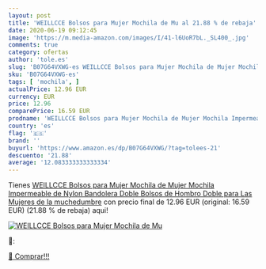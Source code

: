 ```yaml
---
layout: post
title: 'WEILLCCE Bolsos para Mujer Mochila de Mu al 21.88 % de rebaja'
date: 2020-06-19 09:12:45
image: 'https://m.media-amazon.com/images/I/41-l6UoR7bL._SL400_.jpg'
comments: true
category: ofertas
author: 'tole.es'
slug: 'B07G64VXWG-es WEILLCCE Bolsos para Mujer Mochila de Mujer Mochila...'
sku: 'B07G64VXWG-es'
tags: [ 'mochila', ]
actualPrice: 12.96 EUR
currency: EUR
price: 12.96
comparePrice: 16.59 EUR
prodname: 'WEILLCCE Bolsos para Mujer Mochila de Mujer Mochila Impermeable de Nylon Bandolera Doble Bolsos de Hombro Doble para Las Mujeres de la muchedumbre'
country: 'es'
flag: '🇪🇸'
brand: ''
buyurl: 'https://www.amazon.es/dp/B07G64VXWG/?tag=tolees-21'
descuento: '21.88'
average: '12.083333333333334'
---
```


Tienes [WEILLCCE Bolsos para Mujer Mochila de Mujer Mochila Impermeable de Nylon Bandolera Doble Bolsos de Hombro Doble para Las Mujeres de la muchedumbre](https://www.amazon.es/dp/B07G64VXWG/?tag=tolees-21) con precio final de  12.96 EUR (original: 16.59 EUR) (21.88 %  de rebaja) aqui!

[![WEILLCCE Bolsos para Mujer Mochila de Mu](https://m.media-amazon.com/images/I/41-l6UoR7bL._SL400_.jpg)](https://www.amazon.es/dp/B07G64VXWG/?tag=tolees-21)

🔎:


[🛒 Comprar!!!](https://www.amazon.es/dp/B07G64VXWG/?tag=tolees-21)
